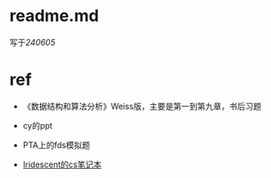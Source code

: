 # readme.md

写于*240605*

# ref

* 《数据结构和算法分析》Weiss版，主要是第一到第九章，书后习题

* cy的ppt

* PTA上的fds模拟题

* [Iridescent的cs笔记本](https://lhxcs.github.io/note/cs/ds/)